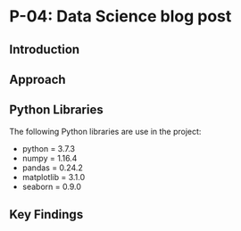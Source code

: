 # P-04: Data Science blog post

## Introduction

## Approach

## Python Libraries
The following Python libraries are use in the project:
* python = 3.7.3
* numpy = 1.16.4
* pandas = 0.24.2
* matplotlib = 3.1.0
* seaborn = 0.9.0

## Key Findings
